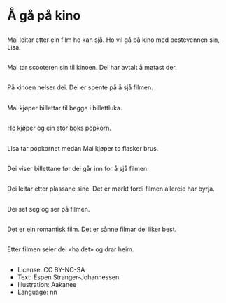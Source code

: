 # Å gå på kino

##
Mai leitar etter ein film ho kan sjå. Ho vil gå på kino med bestevennen sin, Lisa.

##
Mai tar scooteren sin til kinoen. Dei har avtalt å møtast der.

##
På kinoen helser dei. Dei er spente på å sjå filmen.

##
Mai kjøper billettar til begge i billettluka.

##
Ho kjøper òg ein stor boks popkorn.

##
Lisa tar popkornet medan Mai kjøper to flasker brus.

##
Dei viser billettane før dei går inn for å sjå filmen.

##
Dei leitar etter plassane sine. Det er mørkt fordi filmen allereie har byrja.

##
Dei set seg og ser på filmen.

##
Det er ein romantisk film. Det er sånne filmar dei liker best.

##
Etter filmen seier dei «ha det» og drar heim.

##
* License: CC BY-NC-SA
* Text: Espen Stranger-Johannessen
* Illustration: Aakanee
* Language: nn
